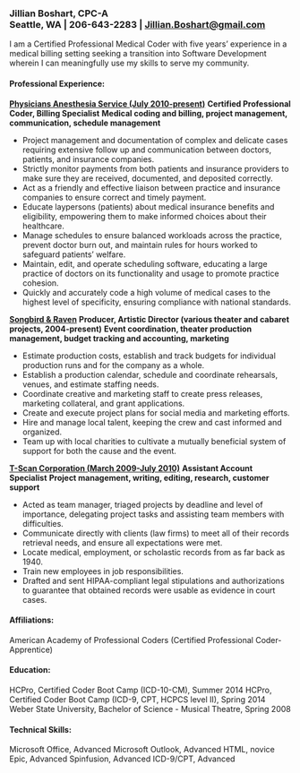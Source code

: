 ### **Jillian Boshart, CPC-A** <br/>Seattle, WA  | 206-643-2283 | Jillian.Boshart@gmail.com

I am a Certified Professional Medical Coder with five years’ experience in a medical billing setting seeking a transition into Software Development wherein I can meaningfully use my skills to serve my community. 

#### **Professional Experience:**
[**Physicians Anesthesia Service (July 2010-present)**](http://pasanes.com)
**Certified Professional Coder, Billing Specialist**
**Medical coding and billing, project management, communication, schedule management**

 - Project management and documentation of complex and delicate cases requiring extensive follow up and communication between doctors, patients, and insurance companies.
 - Strictly monitor payments from both patients and insurance providers to make sure they are received, documented, and deposited correctly. 
 - Act as a friendly and effective liaison between practice and insurance companies to ensure correct and timely payment. 
 - Educate laypersons (patients) about medical insurance benefits and eligibility, empowering them to make informed choices about their healthcare.
 - Manage schedules to ensure balanced workloads across the practice, prevent doctor burn out, and maintain rules for hours worked to safeguard patients’ welfare.
 - Maintain, edit, and operate scheduling software, educating a large practice of doctors on its functionality and usage to promote practice cohesion.
 - Quickly and accurately code a high volume of medical cases to the highest level of specificity, ensuring compliance with national standards. 

[**Songbird & Raven**](https://www.facebook.com/songbirdandraven)
**Producer, Artistic Director (various theater and cabaret projects, 2004-present)**
**Event coordination, theater production management, budget tracking and accounting, marketing**

  - Estimate production costs, establish and track budgets for individual production runs and for the company as a whole.
  - Establish a production calendar, schedule and coordinate rehearsals, venues, and estimate staffing needs.
  - Coordinate creative and marketing staff to create press releases, marketing collateral, and grant applications.
  - Create and execute project plans for social media and marketing efforts.
  - Hire and manage local talent, keeping the crew and cast informed and organized.
  - Team up with local charities to cultivate a mutually beneficial system of support for both the cause and the event.

[**T-Scan Corporation (March 2009-July 2010)**](http://www.tscan.biz/)
**Assistant Account Specialist**
**Project management, writing, editing, research, customer support**

 - Acted as team manager, triaged projects by deadline and level of importance, delegating project tasks and assisting team members with difficulties.
 - Communicate directly with clients (law firms) to meet all of their records retrieval needs, and ensure all expectations were met.
 - Locate medical, employment, or scholastic records from as far back as 1940.
 - Train new employees in job responsibilities.
 - Drafted and sent HIPAA-compliant legal stipulations and authorizations to guarantee that obtained records were usable as evidence in court cases. 

#### **Affiliations:**
American Academy of Professional Coders (Certified Professional Coder-Apprentice)

#### **Education:**
HCPro, Certified Coder Boot Camp (ICD-10-CM), Summer 2014
HCPro, Certified Coder Boot Camp (ICD-9, CPT, HCPCS level II), Spring 2014 
Weber State University, Bachelor of Science - Musical Theatre, Spring 2008

#### **Technical Skills:**
Microsoft Office, Advanced
Microsoft Outlook, Advanced
HTML, novice
Epic, Advanced
Spinfusion, Advanced
ICD-9/CPT, Advanced 



